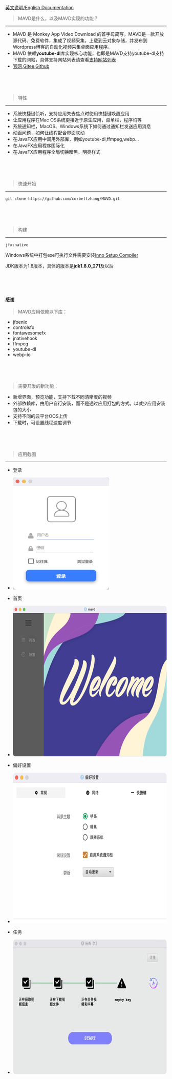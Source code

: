 [英文说明/English Documentation](https://github.com/corbettzhang/MAVD/blob/main/README_EN.md)

> MAVD是什么，以及MAVD实现的功能？
---
- MAVD 是 Monkey App Video Download 的首字母简写，MAVD是一款开放源代码、免费软件，集成了视频采集，上载到云对象存储，并发布到Wordpress博客的自动化视频采集桌面应用程序。
- MAVD 依赖**youtube-dl**库实现核心功能，也即是MAVD支持youtube-dl支持下载的网站，具体支持网站列表请查看[支持网站列表](https://monkeyapp.cn/help)
- [官网](https://monkeyapp.cn),[Gitee](https://gitee.com/corbettzhang/MAVD),[Github](https://github.com/corbettzhang/MAVD)

<br/>
<br/>
<br/>

> 特性
---
- 系统快捷键侦听，支持应用失去焦点时使用快捷键唤醒应用
- 让应用程序在Mac OS系统更接近于原生应用，菜单栏，程序坞等
- 系统通知栏，MacOS、Windows系统下如何通过通知栏发送应用消息
- 动画问题，如何让线程配合界面联动
- 在JavaFX应用中调用外部库，例如youtube-dl,ffmpeg,webp...
- 在JavaFX应用程序国际化
- 在JavaFX应用程序全局切换暗黑、明亮样式

<br/>
<br/>
<br/>

> 快速开始
---
```
git clone https://github.com/corbettzhang/MAVD.git
```

<br/>
<br/>
<br/>

> 构建
---
```
jfx:native
```
Windows系统中打包exe可执行文件需要安装[Inno Setup Compiler](https://jrsoftware.org/isdl.php)

JDK版本为1.8版本，具体的版本是**jdk1.8.0_271**及以后 

<br/>
<br/>
<br/>

#### 感谢
> MAVD应用依赖以下库：
- jfoenix
- controlsfx
- fontawesomefx
- jnativehook
- ffmpeg
- youtube-dl
- webp-io

<br/>
<br/>
<br/>

> 需要开发的新功能：
- 新增界面，预览功能，支持下载不同清晰度的视频
- 外部依赖库，由用户自行安装，而不是通过应用打包的方式。以减少应用安装包的大小
- 支持不同的云平台OOS上传
- 下载时，可设置线程速度调节

<br/>
<br/>
<br/>

> 应用截图

---

- 登录
- <img src="https://raw.githubusercontent.com/corbettzhang/MAVD/main/assets/login.png" height="350" width="300" alt="登录"/>

- 首页
- <img src="https://raw.githubusercontent.com/corbettzhang/MAVD/main/assets/main.png" height="470" width="640" alt="首页"/>

- 偏好设置
- <img src="https://raw.githubusercontent.com/corbettzhang/MAVD/main/assets/preference.png" height="470" width="640" alt="偏好设置"/>

- 任务
- <img src="https://raw.githubusercontent.com/corbettzhang/MAVD/main/assets/loading.png" height="420" width="640" alt="任务"/>
